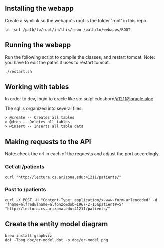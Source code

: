 ## Installing the webapp
Create a symlink so the webapp's root is the folder 'root' in this repo
```
ln -snf /path/to/root/in/this/repo /path/to/webapps/ROOT
```

## Running the webapp
Run the following script to compile the classes, and restart tomcat.
Note: you have to edit the paths it uses to restart tomcat.
```
./restart.sh
```

## Working with tables
In order to dev, login to oracle like so:
sqlpl  cdosborn/a1211@oracle.aloe

The sql is organized into several files.

    > @create -- Creates all tables
    > @drop -- Deletes all tables
    > @insert -- Inserts all table data

## Making requests to the API
Note: check the url in each of the requests and adjust the port accordingly
### Get all /patients
```
curl "http://lectura.cs.arizona.edu:41211/patients/"
```
### Post to /patients
```
curl -X POST -H "Content-Type: application/x-www-form-urlencoded" -d 'fname=alfred&lname=alfonzo&dob=1967-2-15&patient#=5' "http://lectura.cs.arizona.edu:41211/patients/"
```

## Create the entity model diagram
```
brew install graphviz
dot -Tpng doc/er-model.dot -o doc/er-model.png
```
